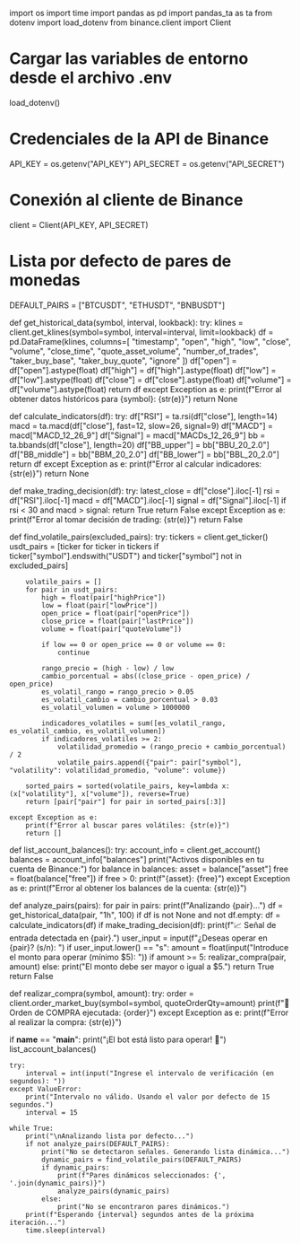 import os
import time
import pandas as pd
import pandas_ta as ta
from dotenv import load_dotenv
from binance.client import Client

# Cargar las variables de entorno desde el archivo .env
load_dotenv()

# Credenciales de la API de Binance
API_KEY = os.getenv("API_KEY")
API_SECRET = os.getenv("API_SECRET")

# Conexión al cliente de Binance
client = Client(API_KEY, API_SECRET)

# Lista por defecto de pares de monedas
DEFAULT_PAIRS = ["BTCUSDT", "ETHUSDT", "BNBUSDT"]

def get_historical_data(symbol, interval, lookback):
    try:
        klines = client.get_klines(symbol=symbol, interval=interval, limit=lookback)
        df = pd.DataFrame(klines, columns=[
            "timestamp", "open", "high", "low", "close", "volume",
            "close_time", "quote_asset_volume", "number_of_trades",
            "taker_buy_base", "taker_buy_quote", "ignore"
        ])
        df["open"] = df["open"].astype(float)
        df["high"] = df["high"].astype(float)
        df["low"] = df["low"].astype(float)
        df["close"] = df["close"].astype(float)
        df["volume"] = df["volume"].astype(float)
        return df
    except Exception as e:
        print(f"Error al obtener datos históricos para {symbol}: {str(e)}")
        return None

def calculate_indicators(df):
    try:
        df["RSI"] = ta.rsi(df["close"], length=14)
        macd = ta.macd(df["close"], fast=12, slow=26, signal=9)
        df["MACD"] = macd["MACD_12_26_9"]
        df["Signal"] = macd["MACDs_12_26_9"]
        bb = ta.bbands(df["close"], length=20)
        df["BB_upper"] = bb["BBU_20_2.0"]
        df["BB_middle"] = bb["BBM_20_2.0"]
        df["BB_lower"] = bb["BBL_20_2.0"]
        return df
    except Exception as e:
        print(f"Error al calcular indicadores: {str(e)}")
        return None

def make_trading_decision(df):
    try:
        latest_close = df["close"].iloc[-1]
        rsi = df["RSI"].iloc[-1]
        macd = df["MACD"].iloc[-1]
        signal = df["Signal"].iloc[-1]
        if rsi < 30 and macd > signal:
            return True
        return False
    except Exception as e:
        print(f"Error al tomar decisión de trading: {str(e)}")
        return False

def find_volatile_pairs(excluded_pairs):
    try:
        tickers = client.get_ticker()
        usdt_pairs = [ticker for ticker in tickers if ticker["symbol"].endswith("USDT") and ticker["symbol"] not in excluded_pairs]

        volatile_pairs = []
        for pair in usdt_pairs:
            high = float(pair["highPrice"])
            low = float(pair["lowPrice"])
            open_price = float(pair["openPrice"])
            close_price = float(pair["lastPrice"])
            volume = float(pair["quoteVolume"])

            if low == 0 or open_price == 0 or volume == 0:
                continue

            rango_precio = (high - low) / low
            cambio_porcentual = abs((close_price - open_price) / open_price)
            es_volatil_rango = rango_precio > 0.05
            es_volatil_cambio = cambio_porcentual > 0.03
            es_volatil_volumen = volume > 1000000

            indicadores_volatiles = sum([es_volatil_rango, es_volatil_cambio, es_volatil_volumen])
            if indicadores_volatiles >= 2:
                volatilidad_promedio = (rango_precio + cambio_porcentual) / 2
                volatile_pairs.append({"pair": pair["symbol"], "volatility": volatilidad_promedio, "volume": volume})

        sorted_pairs = sorted(volatile_pairs, key=lambda x: (x["volatility"], x["volume"]), reverse=True)
        return [pair["pair"] for pair in sorted_pairs[:3]]

    except Exception as e:
        print(f"Error al buscar pares volátiles: {str(e)}")
        return []

def list_account_balances():
    try:
        account_info = client.get_account()
        balances = account_info["balances"]
        print("Activos disponibles en tu cuenta de Binance:")
        for balance in balances:
            asset = balance["asset"]
            free = float(balance["free"])
            if free > 0:
                print(f"{asset}: {free}")
    except Exception as e:
        print(f"Error al obtener los balances de la cuenta: {str(e)}")

def analyze_pairs(pairs):
    for pair in pairs:
        print(f"Analizando {pair}...")
        df = get_historical_data(pair, "1h", 100)
        if df is not None and not df.empty:
            df = calculate_indicators(df)
            if make_trading_decision(df):
                print(f"📈 Señal de entrada detectada en {pair}.")
                user_input = input(f"¿Deseas operar en {pair}? (s/n): ")
                if user_input.lower() == "s":
                    amount = float(input("Introduce el monto para operar (mínimo $5): "))
                    if amount >= 5:
                        realizar_compra(pair, amount)
                    else:
                        print("El monto debe ser mayor o igual a $5.")
                return True
    return False

def realizar_compra(symbol, amount):
    try:
        order = client.order_market_buy(symbol=symbol, quoteOrderQty=amount)
        print(f"🛒 Orden de COMPRA ejecutada: {order}")
    except Exception as e:
        print(f"Error al realizar la compra: {str(e)}")

if __name__ == "__main__":
    print("¡El bot está listo para operar! 🚀")
    list_account_balances()

    try:
        interval = int(input("Ingrese el intervalo de verificación (en segundos): "))
    except ValueError:
        print("Intervalo no válido. Usando el valor por defecto de 15 segundos.")
        interval = 15

    while True:
        print("\nAnalizando lista por defecto...")
        if not analyze_pairs(DEFAULT_PAIRS):
            print("No se detectaron señales. Generando lista dinámica...")
            dynamic_pairs = find_volatile_pairs(DEFAULT_PAIRS)
            if dynamic_pairs:
                print(f"Pares dinámicos seleccionados: {', '.join(dynamic_pairs)}")
                analyze_pairs(dynamic_pairs)
            else:
                print("No se encontraron pares dinámicos.")
        print(f"Esperando {interval} segundos antes de la próxima iteración...")
        time.sleep(interval)
